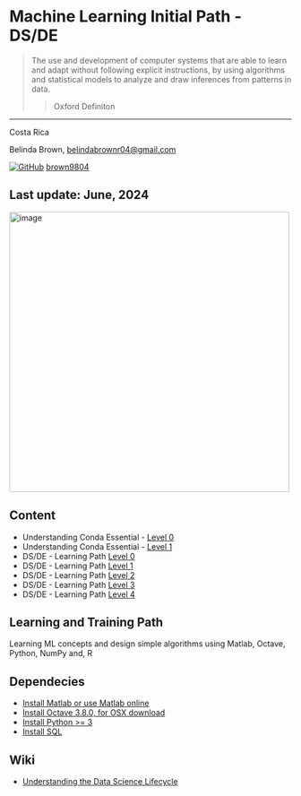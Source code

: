 # Machine Learning Initial Path - DS/DE

> The use and development of computer systems that are able to learn and adapt without following explicit instructions, 
> by using algorithms and statistical models to analyze and draw inferences from patterns in data.
> > Oxford Definiton

----------

Costa Rica

Belinda Brown, belindabrownr04@gmail.com

[![GitHub](https://img.shields.io/badge/--181717?logo=github&logoColor=ffffff)](https://github.com/)
[brown9804](https://github.com/brown9804)

Last update: June, 2024
----------

<img width="500" alt="image" src="https://github.com/brown9804/ML_DS_Lpath/assets/24630902/3f8aca3f-4e3d-42d5-a981-8dab8c645777">


## Content 

- Understanding Conda Essential - [Level 0](https://github.com/brown9804/ML_DS_Lpath/tree/main/2-dcconda_essentials)
- Understanding Conda Essential - [Level 1](https://github.com/brown9804/ML_DS_Lpath/tree/main/3-dcbuilding_distributing_pack_conda)
- DS/DE - Learning Path [Level 0](https://github.com/brown9804/ML_DS_Lpath/tree/main/0-dclevel_1)
- DS/DE - Learning Path [Level 1](https://github.com/brown9804/ML_DS_Lpath/tree/main/1-dccphase_1)
- DS/DE - Learning Path [Level 2](https://github.com/brown9804/ML_DS_Lpath/tree/main/4-dccphase_2)
- DS/DE - Learning Path [Level 3](https://github.com/brown9804/ML_DS_Lpath/tree/main/5-dcml)
- DS/DE - Learning Path [Level 4](https://github.com/brown9804/ML_DS_Lpath/tree/main/6-azds)

## Learning and Training Path

Learning ML concepts and design simple algorithms using Matlab, Octave, Python, NumPy and, R

## Dependecies
- [Install Matlab or use Matlab online](https://www.mathworks.com/products/matlab-online.html)   <br/>
- [Install Octave 3.8.0,  for OSX download](https://sourceforge.net/projects/octave/)  <br/>
- [Install Python >= 3](https://docs.python.org/3/using/windows.html) <br/>
- [Install SQL](https://docs.microsoft.com/en-us/sql/database-engine/install-windows/install-sql-server-from-the-command-prompt?view=sql-server-ver15) <br/>

## Wiki 

- [Understanding the Data Science Lifecycle](https://www.sudeep.co/data-science/2018/02/09/Understanding-the-Data-Science-Lifecycle.html)


